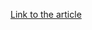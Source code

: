 [Link to the article](https://www.akamai.com/blog/security/2023/oct/the-hidden-costs-of-outsourcing-healthcare-rcm)
